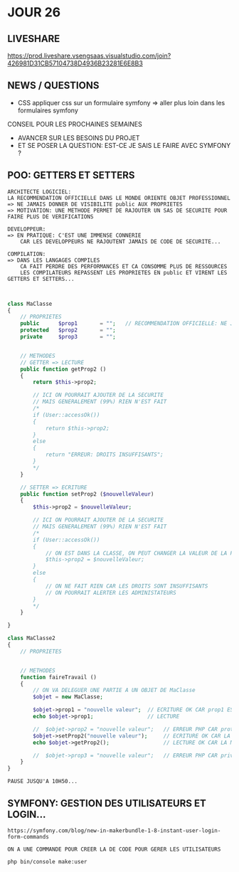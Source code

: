# JOUR 26

## LIVESHARE

https://prod.liveshare.vsengsaas.visualstudio.com/join?426981D31CB57104738D4936B23281E6E8B3

## NEWS / QUESTIONS

* CSS
    appliquer css sur un formulaire symfony 
    => aller plus loin dans les formulaires symfony

CONSEIL POUR LES PROCHAINES SEMAINES
* AVANCER SUR LES BESOINS DU PROJET
* ET SE POSER LA QUESTION: EST-CE JE SAIS LE FAIRE AVEC SYMFONY ?

## POO: GETTERS ET SETTERS

    ARCHITECTE LOGICIEL:
    LA RECOMMENDATION OFFICIELLE DANS LE MONDE ORIENTE OBJET PROFESSIONNEL
    => NE JAMAIS DONNER DE VISIBILITE public AUX PROPRIETES
    => MOTIVATION: UNE METHODE PERMET DE RAJOUTER UN SAS DE SECURITE POUR FAIRE PLUS DE VERIFICATIONS

    DEVELOPPEUR:
    => EN PRATIQUE: C'EST UNE IMMENSE CONNERIE
        CAR LES DEVELOPPEURS NE RAJOUTENT JAMAIS DE CODE DE SECURITE...

    COMPILATION:
    => DANS LES LANGAGES COMPILES
        CA FAIT PERDRE DES PERFORMANCES ET CA CONSOMME PLUS DE RESSOURCES
        LES COMPILATEURS REPASSENT LES PROPRIETES EN public ET VIRENT LES GETTERS ET SETTERS...

```php


class MaClasse
{
    // PROPRIETES
    public      $prop1       = "";   // RECOMMENDATION OFFICIELLE: NE JAMAIS FAIRE CA
    protected   $prop2       = "";
    private     $prop3       = "";


    // METHODES
    // GETTER => LECTURE
    public function getProp2 ()
    {
        return $this->prop2;

        // ICI ON POURRAIT AJOUTER DE LA SECURITE
        // MAIS GENERALEMENT (99%) RIEN N'EST FAIT
        /*
        if (User::accessOk())
        {
            return $this->prop2;
        }
        else
        {
            return "ERREUR: DROITS INSUFFISANTS";
        }
        */
    }

    // SETTER => ECRITURE
    public function setProp2 ($nouvelleValeur)
    {
        $this->prop2 = $nouvelleValeur;

        // ICI ON POURRAIT AJOUTER DE LA SECURITE
        // MAIS GENERALEMENT (99%) RIEN N'EST FAIT
        /*
        if (User::accessOk())
        {
            // ON EST DANS LA CLASSE, ON PEUT CHANGER LA VALEUR DE LA PROPRIETE prop2
            $this->prop2 = $nouvelleValeur;
        }
        else
        {
            // ON NE FAIT RIEN CAR LES DROITS SONT INSUFFISANTS
            // ON POURRAIT ALERTER LES ADMINISTATEURS
        }
        */
    }

}

class MaClasse2
{
    // PROPRIETES


    // METHODES
    function faireTravail ()
    {
        // ON VA DELEGUER UNE PARTIE A UN OBJET DE MaClasse
        $objet = new MaClasse;

        $objet->prop1 = "nouvelle valeur";  // ECRITURE OK CAR prop1 EST public
        echo $objet->prop1;                 // LECTURE

        //  $objet->prop2 = "nouvelle valeur";   // ERREUR PHP CAR protected
        $objet->setProp2("nouvelle valeur");     // ECRITURE OK CAR LA METHODE EST public
        echo $objet->getProp2();                 // LECTURE OK CAR LA METHHODE EST public

        //  $objet->prop3 = "nouvelle valeur";   // ERREUR PHP CAR private
    }
}

```

    PAUSE JUSQU'A 10H50...

## SYMFONY: GESTION DES UTILISATEURS ET LOGIN...

    https://symfony.com/blog/new-in-makerbundle-1-8-instant-user-login-form-commands

    ON A UNE COMMANDE POUR CREER LA DE CODE POUR GERER LES UTILISATEURS

    php bin/console make:user
    